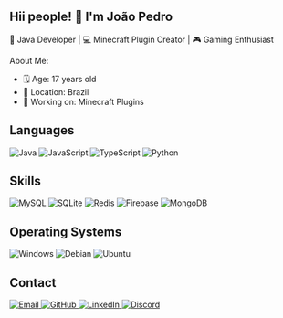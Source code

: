 ## Hii people! 👋 I'm João Pedro

🌟 Java Developer | 💻 Minecraft Plugin Creator | 🎮 Gaming Enthusiast

About Me:
 - 🗓 Age: 17 years old
 - 📍 Location: Brazil
 - 🔭 Working on: Minecraft Plugins

<h2>Languages</h2>
<div> 
 <img src="https://camo.githubusercontent.com/bea90da226e09b503e6c8fde824f4816b98dcf30cd31e803006bf6335af06890/68747470733a2f2f696d672e736869656c64732e696f2f62616467652f6a6176612d2532334544384230302e7376673f7374796c653d666f722d7468652d6261646765266c6f676f3d6f70656e6a646b266c6f676f436f6c6f723d7768697465" alt="Java" data-canonical-src="https://img.shields.io/badge/java-%23ED8B00.svg?style=for-the-badge&amp;logo=openjdk&amp;logoColor=white" style="max-width: 100%;">
 <img src="https://img.shields.io/badge/JavaScript-F7DF1E?style=for-the-badge&logo=javascript&logoColor=black" alt="JavaScript" />
 <img src="https://img.shields.io/badge/TypeScript-007ACC?style=for-the-badge&logo=typescript&logoColor=white" alt="TypeScript" /> 
 <img src="https://img.shields.io/badge/Python-3776AB?style=for-the-badge&logo=python&logoColor=white" alt="Python" /> 
</div>

<h2>Skills</h2>
<div> 
 <img src="https://img.shields.io/badge/MySQL-4479A1?style=for-the-badge&logo=mysql&logoColor=white" alt="MySQL" />
 <img src="https://img.shields.io/badge/SQLite-003B57?style=for-the-badge&logo=sqlite&logoColor=white" alt="SQLite" />
 <img src="https://img.shields.io/badge/Redis-DC382D?style=for-the-badge&logo=redis&logoColor=white" alt="Redis" /> 
 <img src="https://img.shields.io/badge/Firebase-FFCA28?style=for-the-badge&logo=firebase&logoColor=black" alt="Firebase" />
 <img src="https://img.shields.io/badge/MongoDB-47A248?style=for-the-badge&logo=mongodb&logoColor=white" alt="MongoDB" /> 
</div>

<h2>Operating Systems</h2>
<div> 
 <img src="https://img.shields.io/badge/Windows-0078D6?style=for-the-badge&logo=windows&logoColor=white" alt="Windows" /> 
 <img src="https://img.shields.io/badge/Debian-A81D33?style=for-the-badge&logo=debian&logoColor=white" alt="Debian" /> 
 <img src="https://img.shields.io/badge/Ubuntu-E95420?style=for-the-badge&logo=ubuntu&logoColor=white" alt="Ubuntu" /> 
</div>

<h2>Contact</h2>
<div> 
 <a href="mailto:seuemail@example.com"> <img src="https://img.shields.io/badge/Email-D14836?style=for-the-badge&logo=gmail&logoColor=white" alt="Email" /> </a> 
 <a href="https://github.com/JPM-codes" target="_blank"> <img src="https://img.shields.io/badge/GitHub-181717?style=for-the-badge&logo=github&logoColor=white" alt="GitHub" /> </a> 
 <a href="https://www.linkedin.com/in/seu-perfil/" target="_blank"> <img src="https://img.shields.io/badge/LinkedIn-0077B5?style=for-the-badge&logo=linkedin&logoColor=white" alt="LinkedIn" /> </a> <a href="https://discord.com/users/seu_id_discord" target="_blank"> <img src="https://img.shields.io/badge/Discord-5865F2?style=for-the-badge&logo=discord&logoColor=white" alt="Discord" /> </a> 
</div>

